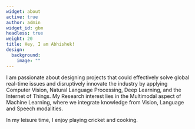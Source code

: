 ```yaml
---
widget: about
active: true
author: admin
widget_id: gbm
headless: true
weight: 20
title: Hey, I am Abhishek!
design:
  background:
    image: ""
---
```

I am passionate about designing projects that could effectively solve global real-time issues and disruptively innovate the industry by applying Computer Vision, Natural Language Processing, Deep Learning, and the Internet of Things. My Research interest lies in the Multimodal aspect of Machine Learning, where we integrate knowledge from Vision, Language and Speech modalities.

In my leisure time, I enjoy playing cricket and cooking.